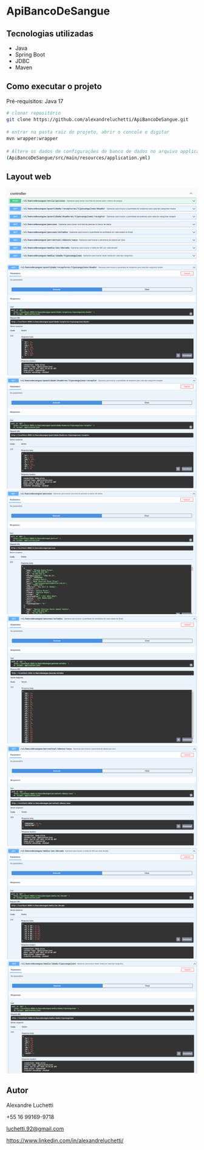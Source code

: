 # ApiBancoDeSangue

## Tecnologias utilizadas
- Java
- Spring Boot
- JDBC
- Maven

## Como executar o projeto
Pré-requisitos: Java 17

```bash
# clonar repositório
git clone https://github.com/alexandreluchetti/ApiBancoDeSangue.git

# entrar na pasta raiz do projeto, abrir o concole e digitar
mvn wrapper:wrapper

# Altere os dados de configurações de banco de dados no arquivo application.yml
(ApiBancoDeSangue/src/main/resources/application.yml)
```

## Layout web
<img src="/assets/Screenshot from 2023-10-22 11-16-27.png">
<img src="/assets/Screenshot from 2023-10-22 11-17-15.png">
<img src="/assets/Screenshot from 2023-10-22 11-17-39.png">
<img src="/assets/Screenshot from 2023-10-22 11-17-58.png">
<img src="/assets/Screenshot from 2023-10-22 11-18-25.png">
<img src="/assets/Screenshot from 2023-10-22 11-18-44.png">
<img src="/assets/Screenshot from 2023-10-22 11-24-15.png">
<img src="/assets/Screenshot from 2023-10-22 11-24-35.png">

## Autor
Alexandre Luchetti

+55 16 99169-9718

luchetti.92@gmail.com

https://www.linkedin.com/in/alexandreluchetti/

